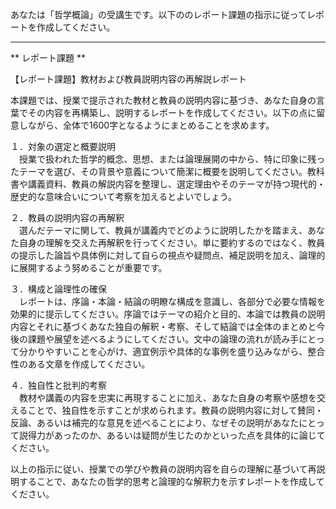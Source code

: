 あなたは「哲学概論」の受講生です。以下ののレポート課題の指示に従ってレポートを作成してください。

---------------------------------------
** レポート課題 **

【レポート課題】教材および教員説明内容の再解説レポート

本課題では、授業で提示された教材と教員の説明内容に基づき、あなた自身の言葉でその内容を再構築し、説明するレポートを作成してください。以下の点に留意しながら、全体で1600字となるようにまとめることを求めます。

１．対象の選定と概要説明  
　授業で扱われた哲学的概念、思想、または論理展開の中から、特に印象に残ったテーマを選び、その背景や意義について簡潔に概要を説明してください。教科書や講義資料、教員の解説内容を整理し、選定理由やそのテーマが持つ現代的・歴史的な意味合いについて考察を加えるとよいでしょう。

２．教員の説明内容の再解釈  
　選んだテーマに関して、教員が講義内でどのように説明したかを踏まえ、あなた自身の理解を交えた再解釈を行ってください。単に要約するのではなく、教員の提示した論旨や具体例に対して自らの視点や疑問点、補足説明を加え、論理的に展開するよう努めることが重要です。

３．構成と論理性の確保  
　レポートは、序論・本論・結論の明瞭な構成を意識し、各部分で必要な情報を効果的に提示してください。序論ではテーマの紹介と目的、本論では教員の説明内容とそれに基づくあなた独自の解釈・考察、そして結論では全体のまとめと今後の課題や展望を述べるようにしてください。文中の論理の流れが読み手にとって分かりやすいことを心がけ、適宜例示や具体的な事例を盛り込みながら、整合性のある文章を作成してください。

４．独自性と批判的考察  
　教材や講義の内容を忠実に再現することに加え、あなた自身の考察や感想を交えることで、独自性を示すことが求められます。教員の説明内容に対して賛同・反論、あるいは補完的な意見を述べることにより、なぜその説明があなたにとって説得力があったのか、あるいは疑問が生じたのかといった点を具体的に論じてください。

以上の指示に従い、授業での学びや教員の説明内容を自らの理解に基づいて再説明することで、あなたの哲学的思考と論理的な解釈力を示すレポートを作成してください。